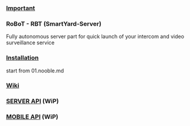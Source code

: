 ### [Important](https://github.com/rosteleset/SmartYard-Server/important.md)

### RoBoT - RBT (SmartYard-Server)
Fully autonomous server part for quick launch of your intercom and video surveillance service

### [Installation](https://github.com/rosteleset/SmartYard-Server/tree/main/install)
start from 01.nooble.md

### [Wiki](https://github.com/rosteleset/SmartYard-Server/wiki)

### [SERVER API](https://rosteleset.github.io/SmartYard-Server/doc/api/) (WiP)

### [MOBILE API](https://rosteleset.github.io/SmartYard-Server/doc/mobile/) (WiP)
